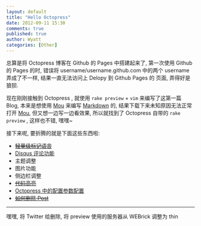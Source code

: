 ```yaml
---
layout: default
title: "Hello Octopress"
date: 2012-09-11 15:30
comments: true
published: true
author: Wyatt
categories: [Other]
---
```

总算是将 Octopress 博客在 Github 的 Pages 中搭建起来了, 第一次使用
Github 的 Pages 的时, 错误将 username/username.github.com 中的两个
username 弄成了不一样, 结果一直无法访问上 Delopy 到 Github Pages 的
页面, 弄得好是狼狈.

现在刚刚接触到 Octopress , 就使用 `rake preview` + `vim` 来编写了这第一篇
Blog, 本来是想使用 [Mou][] 来编写 [Markdown][] 的,
结果下载下来未知原因无法正常打开 [Mou][], 但又想一边写一边看效果,
所以就找到了 Octopress 自带的 `rake preview` , 这样也不错, 嘿嘿~

接下来呢, 要折腾的就是下面这些东西啦:

* ~~[轻量级标记语言](http://www.worldhello.net/gotgithub/appendix/markups.html)~~
* [Disqus 评论功能](http://disqus.com/)
* 主题调整
* 图片功能
* 侧边栏调整
* ~~[代码高亮](http://octopress.org/docs/plugins/codeblock/)~~
* [Octopress 中的配置参数配置](http://octopress.org/docs/configuring)
* ~~[如何删除 Post](https://github.com/imathis/octopress/issues/467)~~


***
嘿嘿, 将 Twitter 给删除, 将 preview 使用的服务器从 WEBrick 调整为 thin




[Mou]: http://mouapp.com/
[Markdown]: http://wowubuntu.com/markdown/index.html
